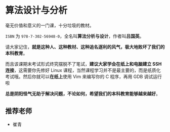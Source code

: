 # 算法设计与分析

毫无价值和意义的一门课，十分垃圾的教材。

`ISBN` 为 `978-7-302-56948-0`，全名叫**算法分析与设计**，作者叫**吕国英**。

请大家记住，**就是这种人、这种教材、这种追名逐利的风气，极大地败坏了我们的本科教育**。

而且该课期末考试形式终究摆脱不了笔试，**建议大家学会在纸上和电脑建立 SSH 连接**，这需要你先修好 Linux 课程，当然课程学习并不是最主要的，而是纸质化考试哦。然后你就可以**在纸上**使用 Vim 来编写你的 C 程序，再用 GDB 调试运行啦

**总是阴阳怪气无助于解决问题，不论如何，希望我们的本科教育能够越来越好**。

## 推荐老师

- 崔青

<script src="https://giscus.app/client.js"
        data-repo="SunSeaLucky/xju-course-wiki"
        data-repo-id="R_kgDONf4gSg"
        data-category="Announcements"
        data-category-id="DIC_kwDONf4gSs4ClXwK"
        data-mapping="pathname"
        data-strict="0"
        data-reactions-enabled="1"
        data-emit-metadata="0"
        data-input-position="bottom"
        data-theme="light"
        data-lang="zh-CN"
        crossorigin="anonymous"
        async>
</script>